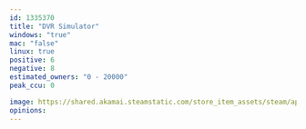 ```yaml
---
id: 1335370
title: "DVR Simulator"
windows: "true"
mac: "false"
linux: true
positive: 6
negative: 8
estimated_owners: "0 - 20000"
peak_ccu: 0

image: https://shared.akamai.steamstatic.com/store_item_assets/steam/apps/1335370/header.jpg?t=1703402392
opinions:
---
```

